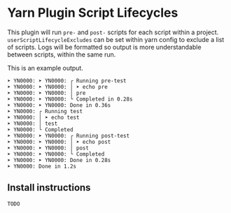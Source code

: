 Yarn Plugin Script Lifecycles
===

This plugin will run `pre-` and `post-` scripts for each script within a project.
`userScriptLifecycleExcludes` can be set within yarn config to exclude a list of scripts.
Logs will be formatted so output is more understandable between scripts, within the same run.

This is an example output.
```
➤ YN0000: ➤ YN0000: ┌ Running pre-test
➤ YN0000: ➤ YN0000: │ ➤ echo pre
➤ YN0000: ➤ YN0000: │ pre
➤ YN0000: ➤ YN0000: └ Completed in 0.28s
➤ YN0000: ➤ YN0000: Done in 0.36s
➤ YN0000: ┌ Running test
➤ YN0000: │ ➤ echo test
➤ YN0000: │ test
➤ YN0000: └ Completed
➤ YN0000: ➤ YN0000: ┌ Running post-test
➤ YN0000: ➤ YN0000: │ ➤ echo post
➤ YN0000: ➤ YN0000: │ post
➤ YN0000: ➤ YN0000: └ Completed
➤ YN0000: ➤ YN0000: Done in 0.28s
➤ YN0000: Done in 1.2s

```

Install instructions
---

```
TODO
```
